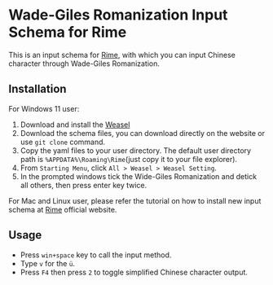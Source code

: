 # Wade-Giles Romanization Input Schema for Rime
This is an input schema for [Rime](https://rime.im/), with which you can input Chinese character through Wade-Giles Romanization.
## Installation
For Windows 11 user:
1. Download and install the [Weasel](https://rime.im/download/)
1. Download the schema files, you can download directly on the website or use `git clone` command.
1. Copy the yaml files to your user directory. The default user directory path is `%APPDATA%\Roaming\Rime`(just copy it to your file explorer).
1. From `Starting Menu`, click `All > Weasel > Weasel Setting`.
1. In the prompted windows tick the Wide-Giles Romanization and detick all others, then press enter key twice.

For Mac and Linux user, please refer the tutorial on how to install new input schema at [Rime](https://rime.im/) official website.
## Usage
- Press `win+space` key to call the input method.
- Type `v` for the `ü`.
- Press `F4` then press `2` to toggle simplified Chinese character output.
